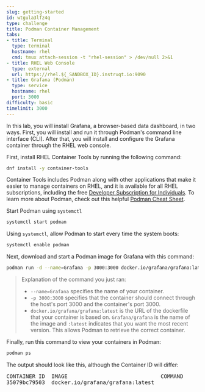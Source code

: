 ```yaml
---
slug: getting-started
id: wtgula3lfz4q
type: challenge
title: Podman Container Management
tabs:
- title: Terminal
  type: terminal
  hostname: rhel
  cmd: tmux attach-session -t "rhel-session" > /dev/null 2>&1
- title: RHEL Web Console
  type: external
  url: https://rhel.${_SANDBOX_ID}.instruqt.io:9090
- title: Grafana (Podman)
  type: service
  hostname: rhel
  port: 3000
difficulty: basic
timelimit: 3000
---
```

In this lab, you will install Grafana, a browser-based data dashboard, in two ways. First, you will install and run it through Podman's command line interface (CLI). After that, you will install and configure the Grafana container through the RHEL web console.

First, install RHEL Container Tools by running the following command:
```bash
dnf install -y container-tools
```
Container Tools includes Podman along with other applications that make it easier to manage containers on RHEL, and it is available for all RHEL subscriptions, including the free [Developer Subscription for Individuals](https://developers.redhat.com/articles/faqs-no-cost-red-hat-enterprise-linux#). To learn more about Podman, check out this helpful [Podman Cheat Sheet](https://developers.redhat.com/cheat-sheets/podman-cheat-sheet).

Start Podman using `systemctl`
```bash
systemctl start podman
```

Using `systemctl`, allow Podman to start every time the system boots:
```bash
systemctl enable podman
```

Next, download and start a Podman image for Grafana with this command:
```bash
podman run -d --name=Grafana -p 3000:3000 docker.io/grafana/grafana:latest
```
>Explanation of the command you just ran:
>* `--name=Grafana` specifies the name of your container.
>* `-p 3000:3000` specifies that the container should connect through the host's port 3000 and the container's port 3000.
>* `docker.io/grafana/grafana:latest` is the URL of the dockerfile that your container is based on. `Grafana/grafana` is the name of the image and `:latest` indicates that you want the most recent version. This allows Podman to retrieve the correct container.

Finally, run this command to view your containers in Podman:
```bash
podman ps
```
The output should look like this, although the Container ID will differ:
<pre class="file">
CONTAINER ID  IMAGE                             COMMAND     CREATED         STATUS         PORTS                   NAMES
35079bc79503  docker.io/grafana/grafana:latest              17 seconds ago  Up 17 seconds  0.0.0.0:3000->3000/tcp  Grafana
</pre>